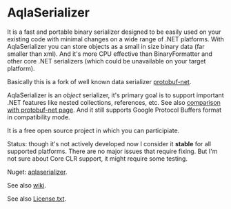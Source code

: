 AqlaSerializer
==============
It is a fast and portable binary serializer designed to be easily used on your existing code with minimal changes on a wide range of .NET platforms. With AqlaSerializer you can store objects as a small in size binary data (far smaller than xml). And it's more CPU effective than BinaryFormatter and other core .NET serializers (which could be unavailable on your target platform).

Basically this is a fork of well known data serializer <a href="https://github.com/mgravell/protobuf-net">protobuf-net</a>.

AqlaSerializer is an *object* serializer, it's primary goal is to support important .NET features like nested collections, references, etc. See also <a href="https://github.com/AqlaSolutions/AqlaSerializer/wiki/Comparison-with-protobuf-net-and-migration">comparison with protobuf-net page</a>. And it still supports Google Protocol Buffers format in compatibility mode.

It is a free open source project in which you can participiate.

Status: 
though it's not actively developed now I consider it <b>stable</b> for all supported platforms. There are no major issues that require fixing. But I'm not sure about Core CLR support, it might require some testing.

Nuget: <a href="https://www.nuget.org/packages/aqlaserializer/">aqlaserializer</a>.

See also <a href="https://github.com/AqlaSolutions/AqlaSerializer/wiki">wiki</a>.

See also <a href="https://github.com/AqlaSolutions/AqlaSerializer/blob/master/Licence.txt">License.txt</a>.
